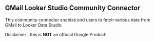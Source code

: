 ## GMail Looker Studio Community Connector
This community connector enables end users to fetch various data from GMail to Looker Data Studio. 



Disclaimer : this is **NOT** an official Google Product!
